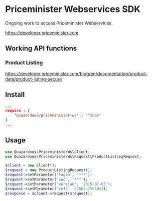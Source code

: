# Priceminister Webservices SDK

Ongoing work to access Priceminister Webservices.

https://developer.priceminister.com

## Working API functions
### Product Listing
https://developer.priceminister.com/blog/en/documentation/product-data/product-listing-secure

## Install

```json
...
require : {
    "quazardous/priceminister-ws" : "*@dev"
}
...
```

## Usage

```php
use Quazardous\PriceministerWs\Client;
use Quazardous\PriceministerWs\Request\ProductListingRequest;

$client = new Client();
$request = new ProductListingRequest();
$request->setParameter('login', '***');
$request->setParameter('pwd', '***');
$request->setParameter('version', '2015-07-05');
$request->setParameter('refs', 9780747595823);
$response = $client->request($request);
```